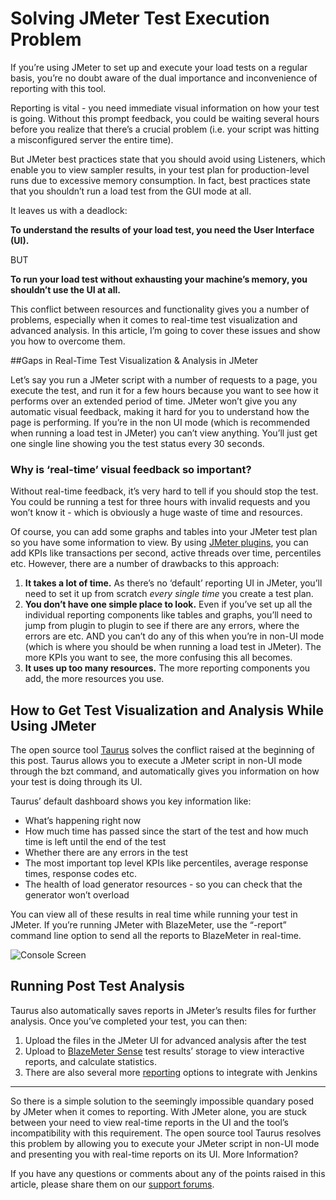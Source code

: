 # Solving JMeter Test Execution Problem


If you’re using JMeter to set up and execute your load tests on a regular basis, you’re no doubt aware of the dual importance and inconvenience of reporting with this tool.

Reporting is vital - you need immediate visual information on how your test is going. Without this prompt feedback, you could be waiting several hours before you realize that there’s a crucial problem (i.e. your script was hitting a misconfigured server the entire time). 

But JMeter best practices state that you should avoid using Listeners, which enable you to view sampler results, in your test plan for production-level runs due to excessive memory consumption. In fact, best practices state that you shouldn’t run a load test from the GUI mode at all. 

It leaves us with a deadlock:
 
<b>To understand the results of your load test, you need the User Interface (UI).</b>
 
BUT 
 
<b>To run your load test without exhausting your machine’s memory, you shouldn’t use the UI at all.</b>

This conflict between resources and functionality gives you a number of problems, especially when it comes to real-time test visualization and advanced analysis. In this article, I’m going to cover these issues and show you how to overcome them. 

##Gaps in Real-Time Test Visualization & Analysis in JMeter

Let’s say you run a JMeter script with a number of requests to a page, you execute the test, and run it for a few hours because you want to see how it performs over an extended period of time. JMeter won’t give you any automatic visual feedback, making it hard for you to understand how the page is performing. If you’re in the non UI mode (which is recommended when running a load test in JMeter) you can’t view anything. You’ll just get one single line showing you the test status every 30 seconds. 


### Why is ‘real-time’ visual feedback so important?

Without real-time feedback, it’s very hard to tell if you should stop the test. You could be running a test for three hours with invalid requests and you won’t know it - which is obviously a huge waste of time and resources. 

Of course, you can add some graphs and tables into your JMeter test plan so you have some information to view. By using [JMeter plugins](http://jmeter-plugins.org/), you can add KPIs like transactions per second, active threads over time, percentiles etc. However, there are a number of drawbacks to this approach:

1. <b>It takes a lot of time.</b> As there’s no ‘default’ reporting UI in JMeter, you’ll need to set it up from scratch _every single time_ you create a test plan. 
1. <b>You don’t have one simple place to look.</b> Even if you’ve set up all the individual reporting components like tables and graphs, you’ll need to jump from plugin to plugin to see if there are any errors, where the errors are etc. AND you can’t do any of this when you’re in non-UI mode (which is where you should be when running a load test in JMeter). The more KPIs you want to see, the more confusing this all becomes.
1. <b>It uses up too many resources.</b> The more reporting components you add, the more resources you use. 

## How to Get Test Visualization and Analysis While Using JMeter

The open source tool [Taurus](http://gettaurus.org) solves the conflict raised at the beginning of this post. Taurus allows you to execute a JMeter script in non-UI mode through the bzt command, and automatically gives you information on how your test is doing through its UI. 


Taurus’ default dashboard shows you key information like:

 - What’s happening right now
 - How much time has passed since the start of the test and how much time is left until the end of the test
 - Whether there are any errors in the test
 - The most important top level KPIs like percentiles, average response times, response codes etc. 
 - The health of load generator resources - so you can check that the generator won’t overload 

You can view all of these results in real time while running your test in JMeter. If you’re running JMeter with BlazeMeter, use the “-report” command line option to send all the reports to BlazeMeter in real-time.

![Console Screen](../console.png)

## Running Post Test Analysis

Taurus also automatically saves reports in JMeter’s results files for further analysis. Once you’ve completed your test, you can then: 


1. Upload the files in the JMeter UI for advanced analysis after the test
1. Upload to [BlazeMeter Sense](http://sense.blazemeter.com/) test results’ storage to view interactive reports, and calculate statistics.
1. There are also several more [reporting](/docs/Reporting.md) options to integrate with Jenkins

----

So there is a simple solution to the seemingly impossible quandary posed by JMeter when it comes to reporting. With JMeter alone, you are stuck between your need to view real-time reports in the UI and the tool’s incompatibility with this requirement.  The open source tool Taurus resolves this problem by allowing you to execute your JMeter script in non-UI mode and presenting you with real-time reports on its UI. 
More Information?

If you have any questions or comments about any of the points raised in this article, please share them on our [support forums](/support/). 
